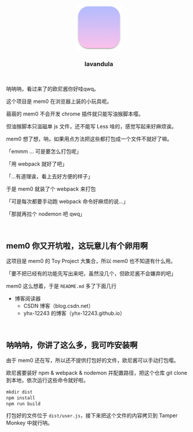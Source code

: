 <br><br>

<p align="center"><img src="./icon/icon.png" width="125px"></p>
<h3 align="center">lavandula</h3>

<br>

呐呐呐，看过来了的欧尼酱你好哇qwq。

这个项目是 mem0 在浏览器上装的小玩具呢。

蒻蒻的 mem0 不会开发 chrome 插件就只能写油猴脚本嘤。

但油猴脚本只滋磁单 js 文件，还不能写 Less 啥的，感觉写起来好麻烦诶。

mem0 想了想，呐，如果用点方法把这些都打包成一个文件不就好了嘛。

「emmm ... 可是要怎么打包呢」

「用 webpack 就好了吧」

「...有道理诶，看上去好方便的样子」

于是 mem0 就装了个 webpack 来打包

「可是每次都要手动跑 webpack 命令好麻烦的说...」

「那就再拉个 nodemon 吧 qwq」

<br>

## mem0 你又开坑啦，这玩意儿有个卵用啊

这项目是 mem0 的 Toy Project 大集合，所以 mem0 也不知道有什么用。

「要不把已经有的功能先写出来吧，虽然没几个，但欧尼酱不会嫌弃的吧」

mem0 这么想着，于是 `README.md` 多了下面几行

- 博客阅读器
  - CSDN 博客（blog.csdn.net）
  - yhx-12243 的博客（yhx-12243.github.io）
  
<br>

## 呐呐呐，你讲了这么多，我可咋安装啊

由于 mem0 还在写，所以还不提供打包好的文件，欧尼酱可以手动打包嘤。

欧尼酱要装好 npm & webpack & nodemon 并配置路径，把这个仓库 git clone 到本地，依次运行这些命令就好啦。

```shell
mkdir dist
npm install
npm run build
```

打包好的文件位于 `dist/user.js`，接下来把这个文件的内容拷贝到 Tamper Monkey 中就行呐。